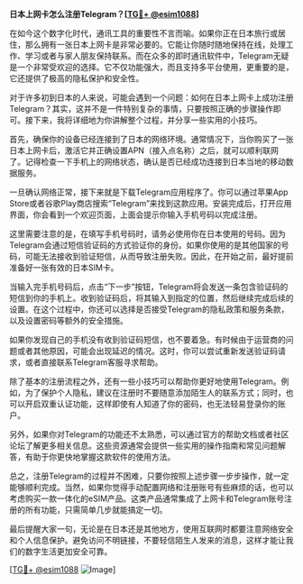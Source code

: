**日本上网卡怎么注册Telegram？[[TG💪+ @esim1088](https://t.me/s/esim1088)]**

在如今这个数字化时代，通讯工具的重要性不言而喻。如果你正在日本旅行或居住，那么拥有一张日本上网卡是非常必要的。它能让你随时随地保持在线，处理工作、学习或者与家人朋友保持联系。而在众多的即时通讯软件中，Telegram无疑是一个非常受欢迎的选择。它不仅功能强大，而且支持多平台使用，更重要的是，它还提供了极高的隐私保护和安全性。

对于许多初到日本的人来说，可能会遇到一个问题：如何在日本上网卡上成功注册Telegram？其实，这并不是一件特别复杂的事情，只要按照正确的步骤操作即可。接下来，我将详细地为你讲解整个过程，并分享一些实用的小技巧。

首先，确保你的设备已经连接到了日本的网络环境。通常情况下，当你购买了一张日本上网卡后，激活它并正确设置APN（接入点名称）之后，就可以顺利联网了。记得检查一下手机上的网络状态，确认是否已经成功连接到日本当地的移动数据服务。

一旦确认网络正常，接下来就是下载Telegram应用程序了。你可以通过苹果App Store或者谷歌Play商店搜索“Telegram”来找到这款应用。安装完成后，打开应用界面，你会看到一个欢迎页面，上面会提示你输入手机号码以完成注册。

这里需要注意的是，在填写手机号码时，请务必使用你在日本使用的号码。因为Telegram会通过短信验证码的方式验证你的身份。如果你使用的是其他国家的号码，可能无法接收到验证短信，从而导致注册失败。因此，在开始之前，最好提前准备好一张有效的日本SIM卡。

当输入完手机号码后，点击“下一步”按钮，Telegram将会发送一条包含验证码的短信到你的手机上。收到验证码后，将其输入到指定的位置，然后继续完成后续的设置。在这个过程中，你还可以选择是否接受Telegram的隐私政策和服务条款，以及设置密码等额外的安全措施。

如果你发现自己的手机没有收到验证码短信，也不要着急。有时候由于运营商的问题或者其他原因，可能会出现延迟的情况。这时，你可以尝试重新发送验证码请求，或者直接联系Telegram客服寻求帮助。

除了基本的注册流程之外，还有一些小技巧可以帮助你更好地使用Telegram。例如，为了保护个人隐私，建议在注册时不要随意添加陌生人的联系方式；同时，也可以开启双重认证功能，这样即使有人知道了你的密码，也无法轻易登录你的账户。

另外，如果你对Telegram的功能还不太熟悉，可以通过官方的帮助文档或者社区论坛了解更多相关信息。这些资源通常会提供一些实用的操作指南和常见问题解答，有助于你更快地掌握这款软件的使用方法。

总之，注册Telegram的过程并不困难，只要你按照上述步骤一步步操作，就一定能够顺利完成。当然，如果你觉得手动配置网络和注册账号有些麻烦的话，也可以考虑购买一款一体化的eSIM产品。这类产品通常集成了上网卡和Telegram账号注册的所有功能，只需简单几步就能搞定一切。

最后提醒大家一句，无论是在日本还是其他地方，使用互联网时都要注意网络安全和个人信息保护。避免访问不明链接，不要轻信陌生人发来的消息，这样才能让我们的数字生活更加安全可靠。

[[TG💪+ @esim1088](https://t.me/s/esim1088) ![Image](https://i.postimg.cc/4NQfJmqS/Snipaste-2025-05-13-00-14-12.png)]
